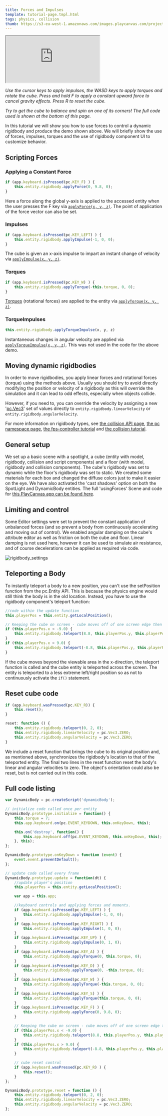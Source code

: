 ```yaml
---
title: Forces and Impulses
template: tutorial-page.tmpl.html
tags: physics, collision
thumb: https://s3-eu-west-1.amazonaws.com/images.playcanvas.com/projects/12/405828/95F429-image-75.jpg
---
```


<iframe src="https://playcanv.as/p/8LTSuf4F/"></iframe>

*Use the cursor keys to apply impulses, the WASD keys to apply torques and rotate the cube. Press and hold F to apply a constant upward force to cancel gravity effects.*
*Press R to reset the cube.*

*Try to get the cube to balance and spin on one of its corners!*
*The full code used is shown at the bottom of this page.*

In this tutorial we will show you how to use forces to control a dynamic rigidbody and produce the demo shown above. We will briefly show the use of forces, impulses, torques and the use of rigidbody component UI to customize behavior.

## Scripting Forces

### Applying a Constant Force

```javascript
if (app.keyboard.isPressed(pc.KEY_F) ) {
    this.entity.rigidbody.applyForce(0, 9.8, 0);
}
```

Here a force along the global y-axis is applied to the accessed entity when the user presses the F key via [`applyForce(x, y, z)`][1]. The point of application of the force vector can also be set.

### Impulses

```javascript
if (app.keyboard.isPressed(pc.KEY_LEFT) ) {
    this.entity.rigidbody.applyImpulse(-1, 0, 0);
}
```

The cube is given an x-axis impulse to impart an instant change of velocity via [`applyImpulse(x, y, z)`][2].

### Torques

```javascript
if (app.keyboard.isPressed(pc.KEY_W) ) {
    this.entity.rigidbody.applyTorque(-this.torque, 0, 0);
}
```

[Torques](https://en.wikipedia.org/wiki/Torque) (rotational forces) are applied to the entity via [`applyTorque(x, y, z)`][3].

### TorqueImpulses

```javascript
this.entity.rigidbody.applyTorqueImpulse(x, y, z)
```

Instantaneous changes in angular velocity are applied via [`applyTorqueImpulse(x, y, z)`][4]. This was not used in the code for the above demo.

## Moving dynamic rigidbodies

In order to move rigidbodies, you apply linear forces and rotational forces (torque) using the methods above. Usually you should try to avoid directly modifying the position or velocity of a rigidbody as this will override the simulation and it can lead to odd effects, especially when objects collide.

However, if you need to, you can override the velocity by assigning a new '[pc.Vec3][5]' set of values directly to `entity.rigidbody.linearVelocity` or `entity.rigidbody.angularVelocity`.

For more information on rigidbody types, see [the collision API page][6], [the pc namespace page][7], [the fps-controller tutorial][8] and [the collision tutorial][9].

## General setup

We set up a basic scene with a spotlight, a cube (entity with model, rigidbody, collision and script components) and a floor (with model, rigidbody and collision components). The cube's rigidbody was set to dynamic while the floor's rigidbody was set to static. We created some materials for each box and changed the diffuse colors just to make it easier on the eye. We have also activated the 'cast shadows' option on both the SpotLight and DynamicBody entities. The full 'usingForces' Scene and code for [this PlayCanvas app can be found here][10].

## Limiting and control

Some Editor settings were set to prevent the constant application of unbalanced forces (and so prevent a body from continuously accelerating and moving out of control). We enabled angular damping on the cube's attribute editor as well as friction on both the cube and floor. Linear damping is not used here, however it can be used to simulate air resistance, and of course decelerations can be applied as required via code.

<img src="/images/tutorials/forces/rigidbody_settings.jpg" alt="rigidbody_settings"/>

## Teleporting a Body

To instantly teleport a body to a new position, you can't use the setPosition function from the pc.Entity API. This is because the physics engine would still think the body is in the old location. Instead, you have to use the rigidbody component's teleport function:

```javascript
//code within the update function
this.playerPos = this.entity.getLocalPosition();

// Keeping the cube on screen - cube moves off of one screen edge then appears from the opposite edge.
if (this.playerPos.x < -9.0) {
    this.entity.rigidbody.teleport(8.8, this.playerPos.y, this.playerPos.z);
}
if (this.playerPos.x > 9.0) {
    this.entity.rigidbody.teleport(-8.8, this.playerPos.y, this.playerPos.z);
}
```

If the cube moves beyond the viewable area in the x-direction, the teleport function is called and the cube entity is teleported across the screen. The entity is teleported to a less extreme left/right position so as not to continuously activate the `if()` statement.

## Reset cube code

```javascript
if (app.keyboard.wasPressed(pc.KEY_R)) {
    this.reset();
}
```
```javascript
reset: function () {
    this.entity.rigidbody.teleport(0, 2, 0);
    this.entity.rigidbody.linearVelocity = pc.Vec3.ZERO;
    this.entity.rigidbody.angularVelocity = pc.Vec3.ZERO;
}
```

We include a reset function that brings the cube to its original position and, as mentioned above, synchronizes the rigidbody's location to that of the teleported entity. The final two lines in the reset function reset the body's linear and angular velocities to zero. The object's orientation could also be reset, but is not carried out in this code.

## Full code listing

```javascript
var DynamicBody = pc.createScript('dynamicBody');

// initialize code called once per entity
DynamicBody.prototype.initialize = function() {
    this.torque = 7;
    this.app.keyboard.on(pc.EVENT_KEYDOWN, this.onKeyDown, this);

    this.on('destroy', function() {
        this.app.keyboard.off(pc.EVENT_KEYDOWN, this.onKeyDown, this);
    }, this);
};

DynamicBody.prototype.onKeyDown = function (event) {
    event.event.preventDefault();
};

// update code called every frame
DynamicBody.prototype.update = function(dt) {
    //update player's position
    this.playerPos = this.entity.getLocalPosition();

    var app = this.app;

    //keyboard controls and applying forces and moments.
    if (app.keyboard.isPressed(pc.KEY_LEFT) ) {
        this.entity.rigidbody.applyImpulse(-1, 0, 0);
    }
    if (app.keyboard.isPressed(pc.KEY_RIGHT) ) {
        this.entity.rigidbody.applyImpulse(1, 0, 0);
    }
    if (app.keyboard.isPressed(pc.KEY_UP) ) {
        this.entity.rigidbody.applyImpulse(0, 1, 0);
    }
    if (app.keyboard.isPressed(pc.KEY_A) ) {
        this.entity.rigidbody.applyTorque(0, this.torque, 0);
    }
    if (app.keyboard.isPressed(pc.KEY_D) ) {
        this.entity.rigidbody.applyTorque(0, -this.torque, 0);
    }
    if (app.keyboard.isPressed(pc.KEY_W) ) {
        this.entity.rigidbody.applyTorque(-this.torque, 0, 0);
    }
    if (app.keyboard.isPressed(pc.KEY_S) ) {
        this.entity.rigidbody.applyTorque(this.torque, 0, 0);
    }
    if (app.keyboard.isPressed(pc.KEY_F) ) {
        this.entity.rigidbody.applyForce(0, 9.8, 0);
    }

    // Keeping the cube on screen - cube moves off of one screen edge then appears from the opposite edge.
    if (this.playerPos.x < -9.0) {
        this.entity.rigidbody.teleport(8.8, this.playerPos.y, this.playerPos.z);
    }
    if (this.playerPos.x > 9.0) {
        this.entity.rigidbody.teleport(-8.8, this.playerPos.y, this.playerPos.z);
    }

    // cube reset control
    if (app.keyboard.wasPressed(pc.KEY_R) ) {
        this.reset();
    }
};

DynamicBody.prototype.reset = function () {
    this.entity.rigidbody.teleport(0, 2, 0);
    this.entity.rigidbody.linearVelocity = pc.Vec3.ZERO;
    this.entity.rigidbody.angularVelocity = pc.Vec3.ZERO;
};
```

[1]: /api/pc.RigidBodyComponent.html#applyForce
[2]: /api/pc.RigidBodyComponent.html#applyImpulse
[3]: /api/pc.RigidBodyComponent.html#applyTorque
[4]: /api/pc.RigidBodyComponent.html#applyTorqueImpulse
[5]: /api/pc.Vec3.html
[6]: /api/pc.CollisionComponent.html
[7]: /api/pc.html
[8]: /tutorials/first-person-movement/
[9]: /tutorials/collision-and-triggers/
[10]: https://playcanvas.com/project/405828/overview/tutorial-forces--impulses

